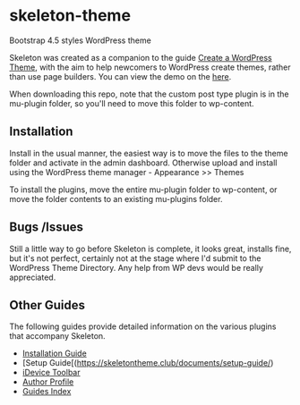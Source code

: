 # skeleton-theme
Bootstrap 4.5 styles WordPress theme

Skeleton was created as a companion to the guide [Create a WordPress Theme](https://leemiller.club/documents/create-a-wordpress-theme-guide/), with the aim to help newcomers to WordPress create themes, rather than use page builders. You can view the demo on the [here](https://skeletontheme.club/).

When downloading this repo, note that the custom post type plugin is in the mu-plugin folder, so you'll need to move this folder to wp-content.

## Installation

Install in the usual manner, the easiest way is to move the files to the theme folder and activate in the admin dashboard. Otherwise upload and install using the WordPress theme manager - Appearance >> Themes

To install the plugins, move the entire mu-plugin folder to wp-content, or move the folder contents to an existing mu-plugins folder.

## Bugs /Issues

Still a little way to go before Skeleton is complete, it looks great, installs fine, but it's not perfect, certainly not at the stage where I'd submit to the WordPress Theme Directory. Any help from WP devs would be really appreciated.

## Other Guides

The following guides provide detailed information on the various plugins that accompany Skeleton.

* [Installation Guide](https://skeletontheme.club/documents/installation-guide/)
* [Setup Guide[(https://skeletontheme.club/documents/setup-guide/)
* [iDevice Toolbar](https://skeletontheme.club/portfolio/idevice-toolbar/)
* [Author Profile](https://skeletontheme.club/portfolio/custom-author-bio/)
* [Guides Index](https://skeletontheme.club/documents/guides-index/)
